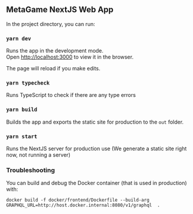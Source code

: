 ## MetaGame NextJS Web App

In the project directory, you can run:

### `yarn dev`

Runs the app in the development mode.<br />
Open [http://localhost:3000](http://localhost:3000) to view it in the browser.

The page will reload if you make edits.<br />

### `yarn typecheck`

Runs TypeScript to check if there are any type errors

### `yarn build`

Builds the app and exports the static site for production to the `out` folder.

### `yarn start`

Runs the NextJS server for production use (We generate a static site right now, not running a server)

### Troubleshooting

You can build and debug the Docker container (that is used in production) with:

```
docker build -f docker/frontend/Dockerfile --build-arg GRAPHQL_URL=http://host.docker.internal:8080/v1/graphql  .
```
